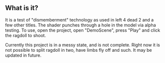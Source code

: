 ## What is it?

It is a test of "dismemberment" technology as used in left 4 dead 2 and a few other titles. The shader punches through a hole in the model via alpha testing.
To use, open the project, open "DemoScene", press "Play" and click the ragdoll to shoot.

Currently this project is in a messy state, and is not complete. Right now it is not possible to split ragdoll in two, have limbs fly off and such.
It may be updated in future.


